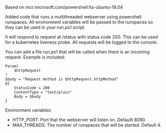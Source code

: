 Based on mcr.microsoft.com/powershell:lts-ubuntu-18.04

Added code that runs a multithreaded webserver using powershell runspaces.
All environment variables will be passed to the runspaces so they can be used in your run.ps1 script

It will respond to request at /status with status code 200. This can be used for a kubernetes liveness probe.
All requests will be logged to the console.

You can add a file run.ps1 that will be called when there is an incoming request. Example is included:
```
Param(
    $httpRequest
)
$body = "Request method is $httpRequest.httpMethod"
@{
    StatusCode = 200
    ContentType = "text/plain"
    Body = $body
}
```

Environment variables:
- HTTP_PORT: Port that the webserver will listen on. Defaullt 8080.
- MAX_THREADS: The number of runspaces that will be started. Default 4.
